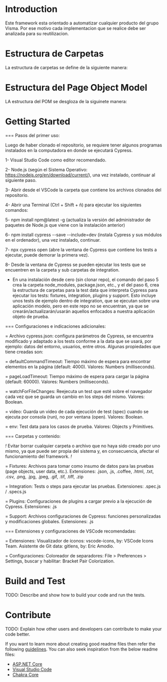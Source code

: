 # Introduction 
Este framework esta orientado a automatizar cualquier producto del grupo Visma. Por ese motivo cada implementacion que se realice debe ser analizada para su reutilizacion.
# Estructura de Carpetas
La estructura de carpetas se define de la siguiente manera:

# Estructura del Page Object Model
LA estructura del POM se desgloza de la siguinete manera:

# Getting Started
=== Pasos del primer uso:

Luego de haber clonado el repositorio, se requiere tener algunos programas instalados en la computadora en donde se ejecutará Cypress.

1- Visual Studio Code como editor recomendado.

2- Node.js (según el Sistema Operativo: https://nodejs.org/en/download/current/), una vez instalado, continuar al siguiente paso.

3- Abrir desde el VSCode la carpeta que contiene los archivos clonados del repositorio.

4- Abrir una Terminal (Ctrl + Shift + ñ) para ejecutar los siguientes comandos:

5- npm install npm@latest -g (actualiza la versión del administrador de paquetes de Node.js que viene con la instalación anterior)

6- npm install cypress --save --include=dev (instala Cypress y sus módulos en el ordenador), una vez instalado, continuar.

7- npx cypress open (abre la ventana de Cypress que contiene los tests a ejecutar, puede demorar la primera vez).

8- Desde la ventana de Cypress se pueden ejecutar los tests que se encuentren en la carpeta y sub carpetas de integration.

* En una instalación desde cero (sin clonar repo), el comando del paso 5 crea la carpeta node_modules, package.json, etc.,
y el del paso 6, crea la estructura de carpetas para la test data que interpreta Cypress para ejecutar los tests: fixtures, 
integration, plugins y support. Esto incluye unos tests de ejemplo dentro de integration, que se ejecutan sobre una aplicación modelo,
pero en este repo no se encuentran, ya que se crearán/actualizarán/usarán aquellos enfocados a nuestra aplicación objeto de prueba.


=== Configuraciones e indicaciones adicionales:

= Archivo cypress.json: configura parámetros de Cypress, se encuentra modificado y adaptado a los tests conforme
a la data que se usará, por ejemplo: datos del entorno, usuarios, entre otros. Algunas propiedades que tiene creadas son:

= defaultCommandTimeout: Tiempo máximo de espera para encontrar elementos en la página (default: 4000). 
Valores: Numbers (milliseconds).

= pageLoadTimeout: Tiempo máximo de espera para cargar la página (default: 60000). 
Valores: Numbers (milliseconds).

= watchForFileChanges: Reejecuta un test que esté sobre el navegador cada vez que se guarda un cambio en los steps del mismo.
Valores: Boolean.

= video: Guarda un video de cada ejecución de test (spec) cuando se ejecuta por consola (run), no por ventana (open). 
Valores: Boolean.

= env: Test data para los casos de prueba. 
Valores: Objects y Primitives.


=== Carpetas y contenido:

*!* Evitar borrar cualquier carpeta o archivo que no haya sido creado por uno mismo, ya que puede ser propia del sistema 
y, en consecuencia, afectar el funcionamiento del framework. *!*

= Fixtures: Archivos para tomar como insumo de datos para las pruebas (page objects, user data, etc.). 
Extensiones: .json, .js, .coffee, .html, .txt, .csv, .png, .jpg, .jpeg, .gif, .tif, .tiff, .zip

= Integration: Tests o steps para ejecutar las pruebas. 
Extensiones: .spec.js / .specs.js

= Plugins: Configuraciones de plugins a cargar previo a la ejecución de Cypress.
Estensiones: .js

= Support: Archivos configuraciones de Cypress: funciones personalizadas y modificaciones globales.
Estensiones: .js


=== Extensiones y configuraciones de VSCode recomendadas:

= Extensiones:
Visualizador de íconos: vscode-icons, by: VSCode Icons Team.
Asistente de Git data: gitlens, by: Eric Amodio.

= Configuraciones:
Coloreador de separadores: File > Preferences > Settings, buscar y habilitar: Bracket Pair Colorization.
# Build and Test
TODO: Describe and show how to build your code and run the tests. 

# Contribute
TODO: Explain how other users and developers can contribute to make your code better. 

If you want to learn more about creating good readme files then refer the following [guidelines](https://docs.microsoft.com/en-us/azure/devops/repos/git/create-a-readme?view=azure-devops). You can also seek inspiration from the below readme files:
- [ASP.NET Core](https://github.com/aspnet/Home)
- [Visual Studio Code](https://github.com/Microsoft/vscode)
- [Chakra Core](https://github.com/Microsoft/ChakraCore)
